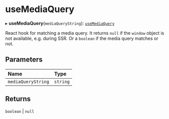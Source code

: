 # useMediaQuery

▸ **useMediaQuery**(`mediaQueryString`): [`useMediaQuery`](#returns)

React hook for matching a media query.
It returns `null` if the `window` object is not available, e.g. during SSR. Or a `boolean` if the media query matches or not.

## Parameters

| Name | Type |
| :------ | :------ |
| `mediaQueryString` | `string` |

## Returns

`boolean` \| ``null``
